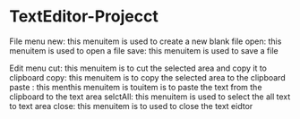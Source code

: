 # TextEditor-Projecct

File menu
new: this menuitem is used to create a new blank file
open: this menuitem is used to open a file
save: this menuitem is used to save a file

Edit menu
cut: this menuitem is to cut the selected area and copy it to clipboard
copy: this menuitem is to copy the selected area to the clipboard
paste : this menthis menuitem is touitem is to paste the text from the clipboard to the text area
selctAll: this menuitem is used to select the all text to text area
close: this menuitem is to used to close the text eidtor
